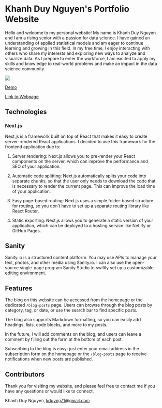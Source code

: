 # Khanh Duy Nguyen's Portfolio Website

Hello and welcome to my personal website! My name is Khanh Duy Nguyen and I am a rising senior with a passion for data science. I have gained an understanding of applied statistical models and am eager to continue learning and growing in this field. In my free time, I enjoy interacting with others who share my interests and exploring new ways to analyze and visualize data. As I prepare to enter the workforce, I am excited to apply my skills and knowledge to real-world problems and make an impact in the data science community. 

![](https://media.giphy.com/media/GMommLrH0ZeoUUYEfS/giphy.gif)

[Demo](https://youtu.be/1rkhTnmgNLU)

[Link to Webpage](https://khanh-duy.com/)

## Technologies

### Next.js
Next.js is a framework built on top of React that makes it easy to create server-rendered React applications. I decided to use this framework for the frontend application due to:

1. Server rendering: Next.js allows you to pre-render your React components on the server, which can improve the performance and SEO of your application.

2. Automatic code splitting: Next.js automatically splits your code into separate chunks, so that the user only needs to download the code that is necessary to render the current page. This can improve the load time of your application.

3. Easy page-based routing: Next.js uses a simple folder-based structure for routing, so you don't have to set up a separate routing library like React Router.

4. Static exporting: Next.js allows you to generate a static version of your application, which can be deployed to a hosting service like Netlify or GitHub Pages.

## Sanity

Sanity.io is a structured content platform. You may use APIs to manage your text, photos, and other media using Sanity.io. I can also use the open-source single-page program Sanity Studio to swiftly set up a customizable editing environment.


## Features

The blog on this website can be accessed from the homepage or the dedicated `/blog-posts` page. Users can browse through the blog posts by category, tag, or date, or use the search bar to find specific posts.

The blog also supports Markdown formatting, so you can easily add headings, lists, code blocks, and more to my posts.

In the future, I will add comments on the blog, and users can leave a comment by filling out the form at the bottom of each post. 

Subscribing to the blog is easy: just enter your email address in the subscription form on the homepage or the `/blog-posts` page to receive notifications when new posts are published.

## Contributors

Thank you for visiting my website, and please feel free to contact me if you have any questions or would like to connect.

Khanh Duy Nguyen, kduyng71@gmail.com
